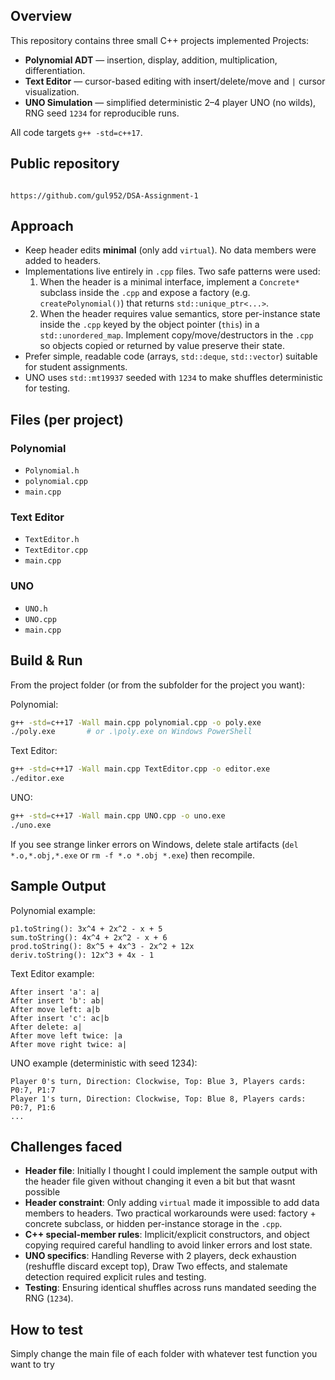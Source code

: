 ## Overview
This repository contains three small C++ projects implemented
Projects:
- **Polynomial ADT** — insertion, display, addition, multiplication, differentiation.
- **Text Editor** — cursor-based editing with insert/delete/move and `|` cursor visualization.
- **UNO Simulation** — simplified deterministic 2–4 player UNO (no wilds), RNG seed `1234` for reproducible runs.

All code targets `g++ -std=c++17`.

## Public repository


```

https://github.com/gul952/DSA-Assignment-1

````

## Approach
- Keep header edits **minimal** (only add `virtual`). No data members were added to headers.
- Implementations live entirely in `.cpp` files. Two safe patterns were used:
  1. When the header is a minimal interface, implement a `Concrete*` subclass inside the `.cpp` and expose a factory (e.g. `createPolynomial()`) that returns `std::unique_ptr<...>`.
  2. When the header requires value semantics, store per-instance state inside the `.cpp` keyed by the object pointer (`this`) in a `std::unordered_map`. Implement copy/move/destructors in the `.cpp` so objects copied or returned by value preserve their state.
- Prefer simple, readable code (arrays, `std::deque`, `std::vector`) suitable for student assignments.
- UNO uses `std::mt19937` seeded with `1234` to make shuffles deterministic for testing.

## Files (per project)

### Polynomial
- `Polynomial.h`
- `polynomial.cpp`
- `main.cpp`

### Text Editor
- `TextEditor.h`
- `TextEditor.cpp`
- `main.cpp`

### UNO
- `UNO.h`
- `UNO.cpp`
- `main.cpp`

## Build & Run
From the project folder (or from the subfolder for the project you want):

Polynomial:
```bash
g++ -std=c++17 -Wall main.cpp polynomial.cpp -o poly.exe
./poly.exe       # or .\poly.exe on Windows PowerShell
````

Text Editor:

```bash
g++ -std=c++17 -Wall main.cpp TextEditor.cpp -o editor.exe
./editor.exe
```

UNO:

```bash
g++ -std=c++17 -Wall main.cpp UNO.cpp -o uno.exe
./uno.exe
```

If you see strange linker errors on Windows, delete stale artifacts (`del *.o,*.obj,*.exe` or `rm -f *.o *.obj *.exe`) then recompile.

## Sample Output

Polynomial example:

```
p1.toString(): 3x^4 + 2x^2 - x + 5
sum.toString(): 4x^4 + 2x^2 - x + 6
prod.toString(): 8x^5 + 4x^3 - 2x^2 + 12x
deriv.toString(): 12x^3 + 4x - 1
```

Text Editor example:

```
After insert 'a': a|
After insert 'b': ab|
After move left: a|b
After insert 'c': ac|b
After delete: a|
After move left twice: |a
After move right twice: a|
```

UNO example (deterministic with seed 1234):

```
Player 0's turn, Direction: Clockwise, Top: Blue 3, Players cards: P0:7, P1:7
Player 1's turn, Direction: Clockwise, Top: Blue 8, Players cards: P0:7, P1:6
...
```

## Challenges faced

* **Header file**: Initially I thought I could implement the sample output with the header file given without changing it even a bit but that wasnt possible 
* **Header constraint**: Only adding `virtual` made it impossible to add data members to headers. Two practical workarounds were used: factory + concrete subclass, or hidden per-instance storage in the `.cpp`.
* **C++ special-member rules**: Implicit/explicit constructors, and object copying required careful handling to avoid linker errors and lost state.
* **UNO specifics**: Handling Reverse with 2 players, deck exhaustion (reshuffle discard except top), Draw Two effects, and stalemate detection required explicit rules and testing.
* **Testing**: Ensuring identical shuffles across runs mandated seeding the RNG (`1234`).

## How to test 
Simply change the main file of each folder with whatever test function you want to try 
